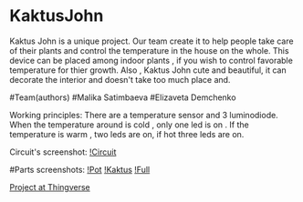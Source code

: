 # KaktusJohn

Kaktus John is a unique project. Our team create it to help people take care of their plants and control the temperature in the house on the whole. This device can be placed among indoor plants , if you wish to control favorable temperature for thier growth. Also , Kaktus John cute and beautiful, it  can decorate the interior and doesn't take too much place and.

#Team(authors)
#Malika Satimbaeva
#Elizaveta Demchenko

Working principles:
 There are a temperature sensor and 3 luminodiode. When the temperature around is cold , only one led is on . If the temperature is warm , two leds are on, if hot three leds are on.
 
Circuit's screenshot:
[!Circuit](https://i.imgur.com/bMWkWUj.png)

#Parts screenshots:
[!Pot](https://i.imgur.com/eJhENX7.png)
[!Kaktus](https://i.imgur.com/SB21e4r.png)
[!Full](https://i.imgur.com/1EAvrOl.png)

[Project at Thingverse](https://www.thingiverse.com/thing:4333392)

